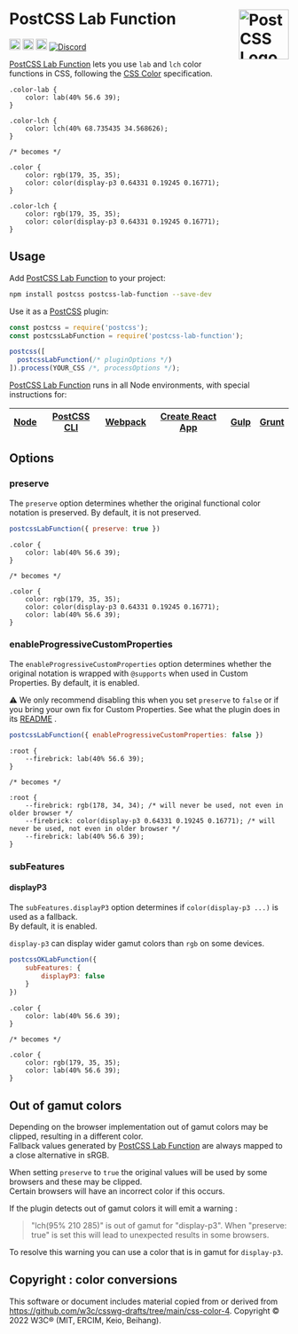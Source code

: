 # PostCSS Lab Function [<img src="https://postcss.github.io/postcss/logo.svg" alt="PostCSS Logo" width="90" height="90" align="right">][postcss]

[<img alt="npm version" src="https://img.shields.io/npm/v/postcss-lab-function.svg" height="20">][npm-url]
[<img alt="CSS Standard Status" src="https://cssdb.org/images/badges/lab-function.svg" height="20">][css-url]
[<img alt="Build Status" src="https://github.com/csstools/postcss-plugins/workflows/test/badge.svg" height="20">][cli-url]
[<img alt="Discord" src="https://shields.io/badge/Discord-5865F2?logo=discord&logoColor=white">][discord]

[PostCSS Lab Function] lets you use `lab` and `lch` color functions in
CSS, following the [CSS Color] specification.

```pcss
.color-lab {
	color: lab(40% 56.6 39);
}

.color-lch {
	color: lch(40% 68.735435 34.568626);
}

/* becomes */

.color {
	color: rgb(179, 35, 35);
	color: color(display-p3 0.64331 0.19245 0.16771);
}

.color-lch {
	color: rgb(179, 35, 35);
	color: color(display-p3 0.64331 0.19245 0.16771);
}
```

## Usage

Add [PostCSS Lab Function] to your project:

```bash
npm install postcss postcss-lab-function --save-dev
```

Use it as a [PostCSS] plugin:

```js
const postcss = require('postcss');
const postcssLabFunction = require('postcss-lab-function');

postcss([
  postcssLabFunction(/* pluginOptions */)
]).process(YOUR_CSS /*, processOptions */);
```

[PostCSS Lab Function] runs in all Node environments, with special
instructions for:

| [Node](INSTALL.md#node) | [PostCSS CLI](INSTALL.md#postcss-cli) | [Webpack](INSTALL.md#webpack) | [Create React App](INSTALL.md#create-react-app) | [Gulp](INSTALL.md#gulp) | [Grunt](INSTALL.md#grunt) |
| --- | --- | --- | --- | --- | --- |

## Options

### preserve

The `preserve` option determines whether the original functional color notation
is preserved. By default, it is not preserved.

```js
postcssLabFunction({ preserve: true })
```

```pcss
.color {
	color: lab(40% 56.6 39);
}

/* becomes */

.color {
	color: rgb(179, 35, 35);
	color: color(display-p3 0.64331 0.19245 0.16771);
	color: lab(40% 56.6 39);
}
```

### enableProgressiveCustomProperties

The `enableProgressiveCustomProperties` option determines whether the original notation
is wrapped with `@supports` when used in Custom Properties. By default, it is enabled.

⚠️ We only recommend disabling this when you set `preserve` to `false` or if you bring your own fix for Custom
Properties. See what the plugin does in
its [README](https://github.com/csstools/postcss-plugins/tree/main/plugins/postcss-progressive-custom-properties#readme)
.

```js
postcssLabFunction({ enableProgressiveCustomProperties: false })
```

```pcss
:root {
	--firebrick: lab(40% 56.6 39);
}

/* becomes */

:root {
	--firebrick: rgb(178, 34, 34); /* will never be used, not even in older browser */
	--firebrick: color(display-p3 0.64331 0.19245 0.16771); /* will never be used, not even in older browser */
	--firebrick: lab(40% 56.6 39);
}
```

### subFeatures

#### displayP3

The `subFeatures.displayP3` option determines if `color(display-p3 ...)` is used as a fallback.<br>
By default, it is enabled.

`display-p3` can display wider gamut colors than `rgb` on some devices.

```js
postcssOKLabFunction({
	subFeatures: {
		displayP3: false
	}
})
```

```pcss
.color {
	color: lab(40% 56.6 39);
}

/* becomes */

.color {
	color: rgb(179, 35, 35);
	color: lab(40% 56.6 39);
}
```

## Out of gamut colors

Depending on the browser implementation out of gamut colors may be clipped, resulting in a different color.<br>
Fallback values generated by [PostCSS Lab Function] are always mapped to a close alternative in sRGB.

When setting `preserve` to `true` the original values will be used by some browsers and these may be clipped.<br>
Certain browsers will have an incorrect color if this occurs.

If the plugin detects out of gamut colors it will emit a warning :

> "lch(95% 210 285)" is out of gamut for "display-p3". When "preserve: true" is set this will lead to unexpected results
> in some browsers.

To resolve this warning you can use a color that is in gamut for `display-p3`.

## Copyright : color conversions

This software or document includes material copied from or derived
from https://github.com/w3c/csswg-drafts/tree/main/css-color-4. Copyright © 2022 W3C® (MIT, ERCIM, Keio, Beihang).

[cli-url]: https://github.com/csstools/postcss-plugins/actions/workflows/test.yml?query=workflow/test

[css-url]: https://cssdb.org/#lab-function

[discord]: https://discord.gg/bUadyRwkJS

[npm-url]: https://www.npmjs.com/package/postcss-lab-function

[CSS Color]: https://drafts.csswg.org/css-color/#specifying-lab-lch

[Gulp PostCSS]: https://github.com/postcss/gulp-postcss

[Grunt PostCSS]: https://github.com/nDmitry/grunt-postcss

[PostCSS]: https://github.com/postcss/postcss

[PostCSS Loader]: https://github.com/postcss/postcss-loader

[PostCSS Lab Function]: https://github.com/csstools/postcss-plugins/tree/main/plugins/postcss-lab-function
